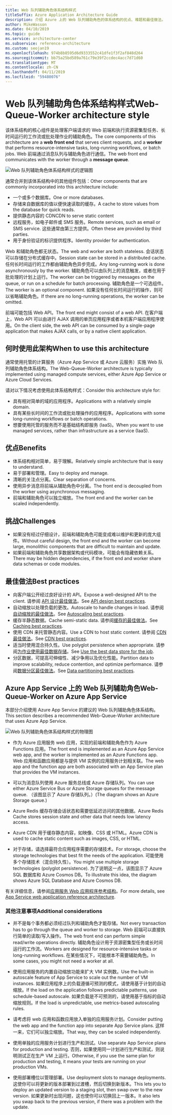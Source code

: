 ```yaml
---
title: Web 队列辅助角色体系结构样式
titleSuffix: Azure Application Architecture Guide
description: 介绍 Azure 上的 Web 队列辅助角色的体系结构的优点、难题和最佳做法。
author: MikeWasson
ms.date: 04/10/2019
ms.topic: guide
ms.service: architecture-center
ms.subservice: reference-architecture
ms.custom: seojan19
ms.openlocfilehash: 974b8b8595d6d9333552c41dfe1f3f2af848d264
ms.sourcegitcommit: bb75a25bd589a761c79e39f2ccdec4acc7d71d60
ms.translationtype: MT
ms.contentlocale: zh-CN
ms.lasthandoff: 04/11/2019
ms.locfileid: "59480076"
---
```

# <a name="web-queue-worker-architecture-style"></a><span data-ttu-id="92ec5-103">Web 队列辅助角色体系结构样式</span><span class="sxs-lookup"><span data-stu-id="92ec5-103">Web-Queue-Worker architecture style</span></span>

<span data-ttu-id="92ec5-104">该体系结构的核心组件是处理客户端请求的 Web 前端和执行资源密集型任务、长时间运行的工作流或批处理作业的辅助角色。</span><span class="sxs-lookup"><span data-stu-id="92ec5-104">The core components of this architecture are a **web front end** that serves client requests, and a **worker** that performs resource-intensive tasks, long-running workflows, or batch jobs.</span></span>  <span data-ttu-id="92ec5-105">Web 前端通过消息队列与辅助角色进行通信。</span><span class="sxs-lookup"><span data-stu-id="92ec5-105">The web front end communicates with the worker through a **message queue**.</span></span>

![Web 队列辅助角色体系结构样式的逻辑图](./images/web-queue-worker-logical.svg)

<span data-ttu-id="92ec5-107">通常合并到该体系结构中的其他组件包括：</span><span class="sxs-lookup"><span data-stu-id="92ec5-107">Other components that are commonly incorporated into this architecture include:</span></span>

- <span data-ttu-id="92ec5-108">一个或多个数据库。</span><span class="sxs-lookup"><span data-stu-id="92ec5-108">One or more databases.</span></span>
- <span data-ttu-id="92ec5-109">存储来自数据库的值以便快速读取的缓存。</span><span class="sxs-lookup"><span data-stu-id="92ec5-109">A cache to store values from the database for quick reads.</span></span>
- <span data-ttu-id="92ec5-110">提供静态内容的 CDN</span><span class="sxs-lookup"><span data-stu-id="92ec5-110">CDN to serve static content</span></span>
- <span data-ttu-id="92ec5-111">远程服务，如电子邮件或 SMS 服务。</span><span class="sxs-lookup"><span data-stu-id="92ec5-111">Remote services, such as email or SMS service.</span></span> <span data-ttu-id="92ec5-112">这些通常由第三方提供。</span><span class="sxs-lookup"><span data-stu-id="92ec5-112">Often these are provided by third parties.</span></span>
- <span data-ttu-id="92ec5-113">用于身份验证的标识提供程序。</span><span class="sxs-lookup"><span data-stu-id="92ec5-113">Identity provider for authentication.</span></span>

<span data-ttu-id="92ec5-114">Web 和辅助角色都无状态。</span><span class="sxs-lookup"><span data-stu-id="92ec5-114">The web and worker are both stateless.</span></span> <span data-ttu-id="92ec5-115">会话状态可以存储在分布式缓存中。</span><span class="sxs-lookup"><span data-stu-id="92ec5-115">Session state can be stored in a distributed cache.</span></span> <span data-ttu-id="92ec5-116">任何长时间运行的工作都由辅助角色异步完成。</span><span class="sxs-lookup"><span data-stu-id="92ec5-116">Any long-running work is done asynchronously by the worker.</span></span> <span data-ttu-id="92ec5-117">辅助角色可以由队列上的消息触发，或者在用于批处理的计划上运行。</span><span class="sxs-lookup"><span data-stu-id="92ec5-117">The worker can be triggered by messages on the queue, or run on a schedule for batch processing.</span></span> <span data-ttu-id="92ec5-118">辅助角色是一个可选组件。</span><span class="sxs-lookup"><span data-stu-id="92ec5-118">The worker is an optional component.</span></span> <span data-ttu-id="92ec5-119">如果没有任何长时间运行的操作，则可以省略辅助角色。</span><span class="sxs-lookup"><span data-stu-id="92ec5-119">If there are no long-running operations, the worker can be omitted.</span></span>

<span data-ttu-id="92ec5-120">前端可能包括 Web API。</span><span class="sxs-lookup"><span data-stu-id="92ec5-120">The front end might consist of a web API.</span></span> <span data-ttu-id="92ec5-121">在客户端上，Web API 可以由进行 AJAX 调用的单页应用程序或者本机客户端应用程序使用。</span><span class="sxs-lookup"><span data-stu-id="92ec5-121">On the client side, the web API can be consumed by a single-page application that makes AJAX calls, or by a native client application.</span></span>

## <a name="when-to-use-this-architecture"></a><span data-ttu-id="92ec5-122">何时使用此架构</span><span class="sxs-lookup"><span data-stu-id="92ec5-122">When to use this architecture</span></span>

<span data-ttu-id="92ec5-123">通常使用托管的计算服务（Azure App Service 或 Azure 云服务）实施 Web 队列辅助角色体系结构。</span><span class="sxs-lookup"><span data-stu-id="92ec5-123">The Web-Queue-Worker architecture is typically implemented using managed compute services, either Azure App Service or Azure Cloud Services.</span></span>

<span data-ttu-id="92ec5-124">请对以下情况考虑使用此体系结构样式：</span><span class="sxs-lookup"><span data-stu-id="92ec5-124">Consider this architecture style for:</span></span>

- <span data-ttu-id="92ec5-125">具有相对简单的域的应用程序。</span><span class="sxs-lookup"><span data-stu-id="92ec5-125">Applications with a relatively simple domain.</span></span>
- <span data-ttu-id="92ec5-126">具有某些长时间的工作流或批处理操作的应用程序。</span><span class="sxs-lookup"><span data-stu-id="92ec5-126">Applications with some long-running workflows or batch operations.</span></span>
- <span data-ttu-id="92ec5-127">想要使用托管的服务而不是基础结构即服务 (IaaS)。</span><span class="sxs-lookup"><span data-stu-id="92ec5-127">When you want to use managed services, rather than infrastructure as a service (IaaS).</span></span>

## <a name="benefits"></a><span data-ttu-id="92ec5-128">优点</span><span class="sxs-lookup"><span data-stu-id="92ec5-128">Benefits</span></span>

- <span data-ttu-id="92ec5-129">体系结构相对简单，易于理解。</span><span class="sxs-lookup"><span data-stu-id="92ec5-129">Relatively simple architecture that is easy to understand.</span></span>
- <span data-ttu-id="92ec5-130">易于部署和管理。</span><span class="sxs-lookup"><span data-stu-id="92ec5-130">Easy to deploy and manage.</span></span>
- <span data-ttu-id="92ec5-131">清晰的关注点分离。</span><span class="sxs-lookup"><span data-stu-id="92ec5-131">Clear separation of concerns.</span></span>
- <span data-ttu-id="92ec5-132">使用异步消息将前端从辅助角色中分离。</span><span class="sxs-lookup"><span data-stu-id="92ec5-132">The front end is decoupled from the worker using asynchronous messaging.</span></span>
- <span data-ttu-id="92ec5-133">前端和辅助角色可以独立缩放。</span><span class="sxs-lookup"><span data-stu-id="92ec5-133">The front end and the worker can be scaled independently.</span></span>

## <a name="challenges"></a><span data-ttu-id="92ec5-134">挑战</span><span class="sxs-lookup"><span data-stu-id="92ec5-134">Challenges</span></span>

- <span data-ttu-id="92ec5-135">如果没有经过仔细设计，前端和辅助角色可能变成难以维护和更新的庞大组件。</span><span class="sxs-lookup"><span data-stu-id="92ec5-135">Without careful design, the front end and the worker can become large, monolithic components that are difficult to maintain and update.</span></span>
- <span data-ttu-id="92ec5-136">如果前端和辅助角色共享数据架构或代码模块，可能会有隐藏依赖关系。</span><span class="sxs-lookup"><span data-stu-id="92ec5-136">There may be hidden dependencies, if the front end and worker share data schemas or code modules.</span></span>

## <a name="best-practices"></a><span data-ttu-id="92ec5-137">最佳做法</span><span class="sxs-lookup"><span data-stu-id="92ec5-137">Best practices</span></span>

- <span data-ttu-id="92ec5-138">向客户端公开经过良好设计的 API。</span><span class="sxs-lookup"><span data-stu-id="92ec5-138">Expose a well-designed API to the client.</span></span> <span data-ttu-id="92ec5-139">请参阅 [API 设计最佳做法][api-design]。</span><span class="sxs-lookup"><span data-stu-id="92ec5-139">See [API design best practices][api-design].</span></span>
- <span data-ttu-id="92ec5-140">自动缩放以处理负载的更改。</span><span class="sxs-lookup"><span data-stu-id="92ec5-140">Autoscale to handle changes in load.</span></span> <span data-ttu-id="92ec5-141">请参阅[自动缩放的最佳做法][autoscaling]。</span><span class="sxs-lookup"><span data-stu-id="92ec5-141">See [Autoscaling best practices][autoscaling].</span></span>
- <span data-ttu-id="92ec5-142">缓存半静态数据。</span><span class="sxs-lookup"><span data-stu-id="92ec5-142">Cache semi-static data.</span></span> <span data-ttu-id="92ec5-143">请参阅[缓存的最佳做法][caching]。</span><span class="sxs-lookup"><span data-stu-id="92ec5-143">See [Caching best practices][caching].</span></span>
- <span data-ttu-id="92ec5-144">使用 CDN 来托管静态内容。</span><span class="sxs-lookup"><span data-stu-id="92ec5-144">Use a CDN to host static content.</span></span> <span data-ttu-id="92ec5-145">请参阅 [CDN 最佳做法][cdn]。</span><span class="sxs-lookup"><span data-stu-id="92ec5-145">See [CDN best practices][cdn].</span></span>
- <span data-ttu-id="92ec5-146">适当时使用混合持久性。</span><span class="sxs-lookup"><span data-stu-id="92ec5-146">Use polyglot persistence when appropriate.</span></span> <span data-ttu-id="92ec5-147">请参阅[为作业使用最佳数据存储][polyglot]。</span><span class="sxs-lookup"><span data-stu-id="92ec5-147">See [Use the best data store for the job][polyglot].</span></span>
- <span data-ttu-id="92ec5-148">分区数据，可提高可伸缩性、减少争用以及优化性能。</span><span class="sxs-lookup"><span data-stu-id="92ec5-148">Partition data to improve scalability, reduce contention, and optimize performance.</span></span> <span data-ttu-id="92ec5-149">请参阅[数据分区最佳做法][data-partition]。</span><span class="sxs-lookup"><span data-stu-id="92ec5-149">See [Data partitioning best practices][data-partition].</span></span>

## <a name="web-queue-worker-on-azure-app-service"></a><span data-ttu-id="92ec5-150">Azure App Service 上的 Web 队列辅助角色</span><span class="sxs-lookup"><span data-stu-id="92ec5-150">Web-Queue-Worker on Azure App Service</span></span>

<span data-ttu-id="92ec5-151">本部分介绍使用 Azure App Service 的建议的 Web 队列辅助角色体系结构。</span><span class="sxs-lookup"><span data-stu-id="92ec5-151">This section describes a recommended Web-Queue-Worker architecture that uses Azure App Service.</span></span>

![Web 队列辅助角色体系结构样式的物理图](./images/web-queue-worker-physical.png)

- <span data-ttu-id="92ec5-153">作为 Azure 应用服务 web 应用，实现的前端和辅助角色作为 Azure Functions 应用。</span><span class="sxs-lookup"><span data-stu-id="92ec5-153">The front end is implemented as an Azure App Service web app, and the worker is implemented as an Azure Functions app.</span></span> <span data-ttu-id="92ec5-154">Web 应用和函数应用都是与提供 VM 实例的应用服务计划相关联。</span><span class="sxs-lookup"><span data-stu-id="92ec5-154">The web app and the function app are both associated with an App Service plan that provides the VM instances.</span></span>

- <span data-ttu-id="92ec5-155">可以为消息队列使用 Azure 服务总线或 Azure 存储队列。</span><span class="sxs-lookup"><span data-stu-id="92ec5-155">You can use either Azure Service Bus or Azure Storage queues for the message queue.</span></span> <span data-ttu-id="92ec5-156">（该图显示了 Azure 存储队列。）</span><span class="sxs-lookup"><span data-stu-id="92ec5-156">(The diagram shows an Azure Storage queue.)</span></span>

- <span data-ttu-id="92ec5-157">Azure Redis 缓存存储会话状态和需要低延迟访问的其他数据。</span><span class="sxs-lookup"><span data-stu-id="92ec5-157">Azure Redis Cache stores session state and other data that needs low latency access.</span></span>

- <span data-ttu-id="92ec5-158">Azure CDN 用于缓存静态内容，如映像、CSS 或 HTML。</span><span class="sxs-lookup"><span data-stu-id="92ec5-158">Azure CDN is used to cache static content such as images, CSS, or HTML.</span></span>

- <span data-ttu-id="92ec5-159">对于存储，请选择最符合应用程序需要的存储技术。</span><span class="sxs-lookup"><span data-stu-id="92ec5-159">For storage, choose the storage technologies that best fit the needs of the application.</span></span> <span data-ttu-id="92ec5-160">可能使用多个存储技术（混合持久性）。</span><span class="sxs-lookup"><span data-stu-id="92ec5-160">You might use multiple storage technologies (polyglot persistence).</span></span> <span data-ttu-id="92ec5-161">为了说明这一点，该图显示了 Azure SQL 数据库和 Azure Cosmos DB。</span><span class="sxs-lookup"><span data-stu-id="92ec5-161">To illustrate this idea, the diagram shows Azure SQL Database and Azure Cosmos DB.</span></span>

<span data-ttu-id="92ec5-162">有关详细信息，请参阅[应用服务 Web 应用程序参考结构][scalable-web-app]。</span><span class="sxs-lookup"><span data-stu-id="92ec5-162">For more details, see [App Service web application reference architecture][scalable-web-app].</span></span>

### <a name="additional-considerations"></a><span data-ttu-id="92ec5-163">其他注意事项</span><span class="sxs-lookup"><span data-stu-id="92ec5-163">Additional considerations</span></span>

- <span data-ttu-id="92ec5-164">并不是每个事务都必须经过队列和辅助角色才能存储。</span><span class="sxs-lookup"><span data-stu-id="92ec5-164">Not every transaction has to go through the queue and worker to storage.</span></span> <span data-ttu-id="92ec5-165">Web 前端可以直接执行简单的读取/写入操作。</span><span class="sxs-lookup"><span data-stu-id="92ec5-165">The web front end can perform simple read/write operations directly.</span></span> <span data-ttu-id="92ec5-166">辅助角色设计用于资源密集型任务或长时间运行的工作流。</span><span class="sxs-lookup"><span data-stu-id="92ec5-166">Workers are designed for resource-intensive tasks or long-running workflows.</span></span> <span data-ttu-id="92ec5-167">在某些情况下，可能根本不需要辅助角色。</span><span class="sxs-lookup"><span data-stu-id="92ec5-167">In some cases, you might not need a worker at all.</span></span>

- <span data-ttu-id="92ec5-168">使用应用服务的内置自动缩放功能来扩大 VM 实例数。</span><span class="sxs-lookup"><span data-stu-id="92ec5-168">Use the built-in autoscale feature of App Service to scale out the number of VM instances.</span></span> <span data-ttu-id="92ec5-169">如果应用程序上的负载遵循可预测的模式，请使用基于计划的自动缩放。</span><span class="sxs-lookup"><span data-stu-id="92ec5-169">If the load on the application follows predictable patterns, use schedule-based autoscale.</span></span> <span data-ttu-id="92ec5-170">如果负载是不可预测的，请使用基于指标的自动缩放规则。</span><span class="sxs-lookup"><span data-stu-id="92ec5-170">If the load is unpredictable, use metrics-based autoscaling rules.</span></span>

- <span data-ttu-id="92ec5-171">请考虑将 web 应用和函数应用放入单独的应用服务计划。</span><span class="sxs-lookup"><span data-stu-id="92ec5-171">Consider putting the web app and the function app into separate App Service plans.</span></span> <span data-ttu-id="92ec5-172">这样一来，它们可以独立缩放。</span><span class="sxs-lookup"><span data-stu-id="92ec5-172">That way, they can be scaled independently.</span></span>

- <span data-ttu-id="92ec5-173">使用单独的应用服务计划进行生产和测试。</span><span class="sxs-lookup"><span data-stu-id="92ec5-173">Use separate App Service plans for production and testing.</span></span> <span data-ttu-id="92ec5-174">否则，如果使用同一计划进行生产和测试，则说明测试正在生产 VM 上运行。</span><span class="sxs-lookup"><span data-stu-id="92ec5-174">Otherwise, if you use the same plan for production and testing, it means your tests are running on your production VMs.</span></span>

- <span data-ttu-id="92ec5-175">使用部署槽位以管理部署。</span><span class="sxs-lookup"><span data-stu-id="92ec5-175">Use deployment slots to manage deployments.</span></span> <span data-ttu-id="92ec5-176">这使你可以将更新的版本部署到过渡槽，然后切换到新版本。</span><span class="sxs-lookup"><span data-stu-id="92ec5-176">This lets you to deploy an updated version to a staging slot, then swap over to the new version.</span></span> <span data-ttu-id="92ec5-177">如果更新时出现问题，这也使你可以切换回上一版本。</span><span class="sxs-lookup"><span data-stu-id="92ec5-177">It also lets you swap back to the previous version, if there was a problem with the update.</span></span>

<!-- links -->

[api-design]: ../../best-practices/api-design.md
[autoscaling]: ../../best-practices/auto-scaling.md
[caching]: ../../best-practices/caching.md
[cdn]: ../../best-practices/cdn.md
[data-partition]: ../../best-practices/data-partitioning.md
[polyglot]: ../design-principles/use-the-best-data-store.md
[scalable-web-app]: ../../reference-architectures/app-service-web-app/scalable-web-app.md